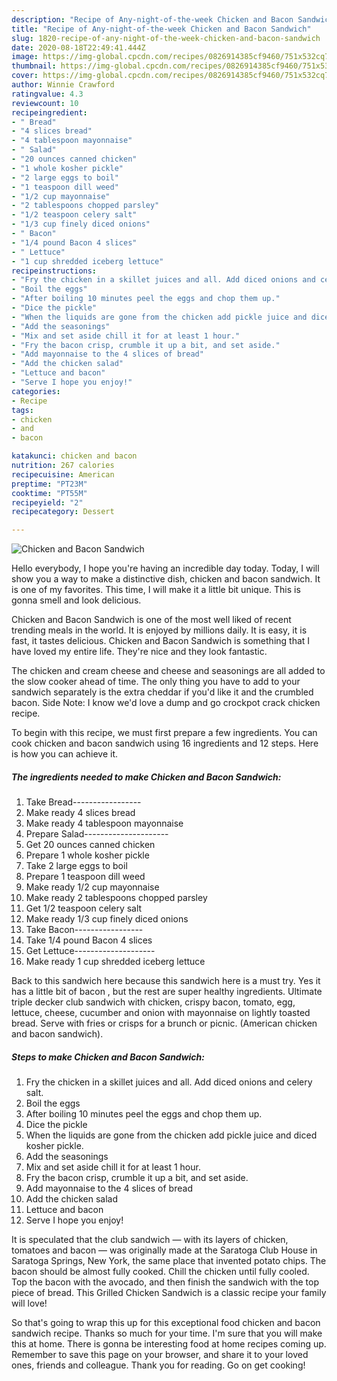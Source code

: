 ```yaml
---
description: "Recipe of Any-night-of-the-week Chicken and Bacon Sandwich"
title: "Recipe of Any-night-of-the-week Chicken and Bacon Sandwich"
slug: 1820-recipe-of-any-night-of-the-week-chicken-and-bacon-sandwich
date: 2020-08-18T22:49:41.444Z
image: https://img-global.cpcdn.com/recipes/0826914385cf9460/751x532cq70/chicken-and-bacon-sandwich-recipe-main-photo.jpg
thumbnail: https://img-global.cpcdn.com/recipes/0826914385cf9460/751x532cq70/chicken-and-bacon-sandwich-recipe-main-photo.jpg
cover: https://img-global.cpcdn.com/recipes/0826914385cf9460/751x532cq70/chicken-and-bacon-sandwich-recipe-main-photo.jpg
author: Winnie Crawford
ratingvalue: 4.3
reviewcount: 10
recipeingredient:
- " Bread"
- "4 slices bread"
- "4 tablespoon mayonnaise"
- " Salad"
- "20 ounces canned chicken"
- "1 whole kosher pickle"
- "2 large eggs to boil"
- "1 teaspoon dill weed"
- "1/2 cup mayonnaise"
- "2 tablespoons chopped parsley"
- "1/2 teaspoon celery salt"
- "1/3 cup finely diced onions"
- " Bacon"
- "1/4 pound Bacon 4 slices"
- " Lettuce"
- "1 cup shredded iceberg lettuce"
recipeinstructions:
- "Fry the chicken in a skillet juices and all. Add diced onions and celery salt."
- "Boil the eggs"
- "After boiling 10 minutes peel the eggs and chop them up."
- "Dice the pickle"
- "When the liquids are gone from the chicken add pickle juice and diced kosher pickle."
- "Add the seasonings"
- "Mix and set aside chill it for at least 1 hour."
- "Fry the bacon crisp, crumble it up a bit, and set aside."
- "Add mayonnaise to the 4 slices of bread"
- "Add the chicken salad"
- "Lettuce and bacon"
- "Serve I hope you enjoy!"
categories:
- Recipe
tags:
- chicken
- and
- bacon

katakunci: chicken and bacon 
nutrition: 267 calories
recipecuisine: American
preptime: "PT23M"
cooktime: "PT55M"
recipeyield: "2"
recipecategory: Dessert

---
```



![Chicken and Bacon Sandwich](https://img-global.cpcdn.com/recipes/0826914385cf9460/751x532cq70/chicken-and-bacon-sandwich-recipe-main-photo.jpg)

Hello everybody, I hope you're having an incredible day today. Today, I will show you a way to make a distinctive dish, chicken and bacon sandwich. It is one of my favorites. This time, I will make it a little bit unique. This is gonna smell and look delicious.

Chicken and Bacon Sandwich is one of the most well liked of recent trending meals in the world. It is enjoyed by millions daily. It is easy, it is fast, it tastes delicious. Chicken and Bacon Sandwich is something that I have loved my entire life. They're nice and they look fantastic.

The chicken and cream cheese and cheese and seasonings are all added to the slow cooker ahead of time. The only thing you have to add to your sandwich separately is the extra cheddar if you&#39;d like it and the crumbled bacon. Side Note: I know we&#39;d love a dump and go crockpot crack chicken recipe.


To begin with this recipe, we must first prepare a few ingredients. You can cook chicken and bacon sandwich using 16 ingredients and 12 steps. Here is how you can achieve it.

<!--inarticleads1-->

##### The ingredients needed to make Chicken and Bacon Sandwich:

1. Take  Bread-----------------
1. Make ready 4 slices bread
1. Make ready 4 tablespoon mayonnaise
1. Prepare  Salad---------------------
1. Get 20 ounces canned chicken
1. Prepare 1 whole kosher pickle
1. Take 2 large eggs to boil
1. Prepare 1 teaspoon dill weed
1. Make ready 1/2 cup mayonnaise
1. Make ready 2 tablespoons chopped parsley
1. Get 1/2 teaspoon celery salt
1. Make ready 1/3 cup finely diced onions
1. Take  Bacon-----------------
1. Take 1/4 pound Bacon 4 slices
1. Get  Lettuce--------------------
1. Make ready 1 cup shredded iceberg lettuce


Back to this sandwich here because this sandwich here is a must try. Yes it has a little bit of bacon , but the rest are super healthy ingredients. Ultimate triple decker club sandwich with chicken, crispy bacon, tomato, egg, lettuce, cheese, cucumber and onion with mayonnaise on lightly toasted bread. Serve with fries or crisps for a brunch or picnic. (American chicken and bacon sandwich). 

<!--inarticleads2-->

##### Steps to make Chicken and Bacon Sandwich:

1. Fry the chicken in a skillet juices and all. Add diced onions and celery salt.
1. Boil the eggs
1. After boiling 10 minutes peel the eggs and chop them up.
1. Dice the pickle
1. When the liquids are gone from the chicken add pickle juice and diced kosher pickle.
1. Add the seasonings
1. Mix and set aside chill it for at least 1 hour.
1. Fry the bacon crisp, crumble it up a bit, and set aside.
1. Add mayonnaise to the 4 slices of bread
1. Add the chicken salad
1. Lettuce and bacon
1. Serve I hope you enjoy!


It is speculated that the club sandwich — with its layers of chicken, tomatoes and bacon — was originally made at the Saratoga Club House in Saratoga Springs, New York, the same place that invented potato chips. The bacon should be almost fully cooked. Chill the chicken until fully cooled. Top the bacon with the avocado, and then finish the sandwich with the top piece of bread. This Grilled Chicken Sandwich is a classic recipe your family will love! 

So that's going to wrap this up for this exceptional food chicken and bacon sandwich recipe. Thanks so much for your time. I'm sure that you will make this at home. There is gonna be interesting food at home recipes coming up. Remember to save this page on your browser, and share it to your loved ones, friends and colleague. Thank you for reading. Go on get cooking!
